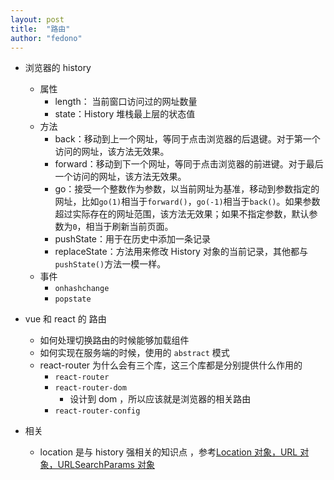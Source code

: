 ```yaml
---
layout: post
title:  "路由"
author: "fedono"
---
```


- 浏览器的 history 
  - 属性
    - length： 当前窗口访问过的网址数量
    - state：History 堆栈最上层的状态值
  - 方法
    - back：移动到上一个网址，等同于点击浏览器的后退键。对于第一个访问的网址，该方法无效果。
    - forward：移动到下一个网址，等同于点击浏览器的前进键。对于最后一个访问的网址，该方法无效果。
    - go：接受一个整数作为参数，以当前网址为基准，移动到参数指定的网址，比如`go(1)`相当于`forward()`，`go(-1)`相当于`back()`。如果参数超过实际存在的网址范围，该方法无效果；如果不指定参数，默认参数为`0`，相当于刷新当前页面。
    - pushState：用于在历史中添加一条记录
    - replaceState：方法用来修改 History 对象的当前记录，其他都与`pushState()`方法一模一样。
  - 事件
    - `onhashchange` 
    - `popstate` 

- vue 和 react 的 路由
  - 如何处理切换路由的时候能够加载组件
  - 如何实现在服务端的时候，使用的 `abstract` 模式
  - react-router 为什么会有三个库，这三个库都是分别提供什么作用的
    - `react-router` 
    - `react-router-dom` 
      - 设计到 dom ，所以应该就是浏览器的相关路由
    - `react-router-config` 

- 相关
  - location 是与 history 强相关的知识点 ，参考[Location 对象，URL 对象，URLSearchParams 对象](https://wangdoc.com/javascript/bom/location.html)
